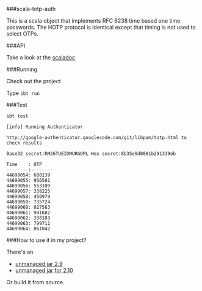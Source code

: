 ###scala-totp-auth

This is a scala object that implements RFC 6238 time based one time passwords.
The HOTP protocol is identical except that timing is not used to select OTPs.

###API

Take a look at the [scaladoc](http://marklister.github.com/scala-totp-auth/latest/api/index.html#org.catch22.totp.auth.package) 

###Running

Check out the project 

Type `sbt run` 

###Test

`sbt test`



    [info] Running Authenticator 
    
    http://google-authenticator.googlecode.com/git/libpam/totp.html to check results
    
    Base32 secret:RM26TUEIDMURGOPL Hex secret:8b35e9d0881b291339eb
    
    Time    : OTP
    --------:--------
    44699054: 680139
    44699055: 956581
    44699056: 553109
    44699057: 338225
    44699058: 450979
    44699059: 735724
    44699060: 027563
    44699061: 941682
    44699062: 338183
    44699063: 799711
    44699064: 061042

###How to use it in my project?

There's an 
  - [unmanaged jar 2.9](https://github.com/marklister/scala-totp-auth/scala-totp-auth_2.9.2-1.01.jar) 
  - [unmanaged jar for 2.10](https://github.com/marklister/scala-totp-auth/scala-totp-auth_2.10.1-1.02.jar)

Or build it from source.
